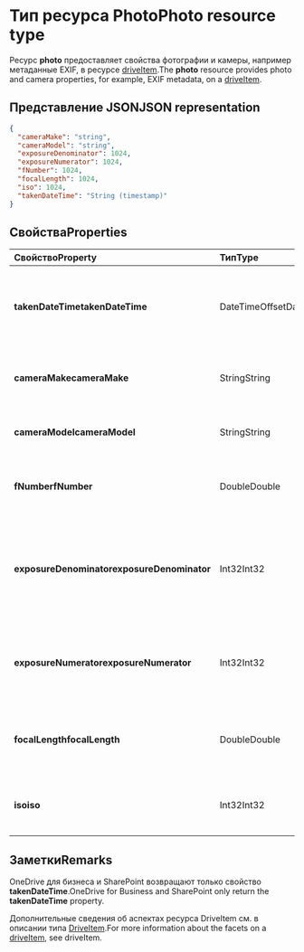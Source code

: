 # <a name="photo-resource-type"></a><span data-ttu-id="0d4e7-101">Тип ресурса Photo</span><span class="sxs-lookup"><span data-stu-id="0d4e7-101">Photo resource type</span></span>

<span data-ttu-id="0d4e7-102">Ресурс **photo** предоставляет свойства фотографии и камеры, например метаданные EXIF, в ресурсе [driveItem](driveitem.md).</span><span class="sxs-lookup"><span data-stu-id="0d4e7-102">The **photo** resource provides photo and camera properties, for example, EXIF metadata, on a [driveItem](driveitem.md).</span></span>

## <a name="json-representation"></a><span data-ttu-id="0d4e7-103">Представление JSON</span><span class="sxs-lookup"><span data-stu-id="0d4e7-103">JSON representation</span></span>

<!-- {
  "blockType": "resource",
  "optionalProperties": [  ],
  "@odata.type": "microsoft.graph.photo"
}-->
```json
{
  "cameraMake": "string",
  "cameraModel": "string",
  "exposureDenominator": 1024,
  "exposureNumerator": 1024,
  "fNumber": 1024,
  "focalLength": 1024,
  "iso": 1024,
  "takenDateTime": "String (timestamp)"
}
```

## <a name="properties"></a><span data-ttu-id="0d4e7-104">Свойства</span><span class="sxs-lookup"><span data-stu-id="0d4e7-104">Properties</span></span>
| <span data-ttu-id="0d4e7-105">Свойство</span><span class="sxs-lookup"><span data-stu-id="0d4e7-105">Property</span></span>                | <span data-ttu-id="0d4e7-106">Тип</span><span class="sxs-lookup"><span data-stu-id="0d4e7-106">Type</span></span>                      | <span data-ttu-id="0d4e7-107">Описание</span><span class="sxs-lookup"><span data-stu-id="0d4e7-107">Description</span></span>                                                     |
|:------------------------|:--------------------------|:----------------------------------------------------------------|
| <span data-ttu-id="0d4e7-108">**takenDateTime**</span><span class="sxs-lookup"><span data-stu-id="0d4e7-108">**takenDateTime**</span></span>       | <span data-ttu-id="0d4e7-109">DateTimeOffset</span><span class="sxs-lookup"><span data-stu-id="0d4e7-109">DateTimeOffset</span></span>            | <span data-ttu-id="0d4e7-p101">Представляет дату и время съемки. Только для чтения.</span><span class="sxs-lookup"><span data-stu-id="0d4e7-p101">Represents the date and time the photo was taken. Read-only.</span></span>               |
| <span data-ttu-id="0d4e7-112">**cameraMake**</span><span class="sxs-lookup"><span data-stu-id="0d4e7-112">**cameraMake**</span></span>          | <span data-ttu-id="0d4e7-113">String</span><span class="sxs-lookup"><span data-stu-id="0d4e7-113">String</span></span>                    | <span data-ttu-id="0d4e7-p102">Изготовитель камеры. Только для чтения.</span><span class="sxs-lookup"><span data-stu-id="0d4e7-p102">Camera manufacturer. Read-only.</span></span>                                            |
| <span data-ttu-id="0d4e7-116">**cameraModel**</span><span class="sxs-lookup"><span data-stu-id="0d4e7-116">**cameraModel**</span></span>         | <span data-ttu-id="0d4e7-117">String</span><span class="sxs-lookup"><span data-stu-id="0d4e7-117">String</span></span>                    | <span data-ttu-id="0d4e7-p103">Модель камеры. Только для чтения.</span><span class="sxs-lookup"><span data-stu-id="0d4e7-p103">Camera model. Read-only.</span></span>                                                   |
| <span data-ttu-id="0d4e7-120">**fNumber**</span><span class="sxs-lookup"><span data-stu-id="0d4e7-120">**fNumber**</span></span>             | <span data-ttu-id="0d4e7-121">Double</span><span class="sxs-lookup"><span data-stu-id="0d4e7-121">Double</span></span>                    | <span data-ttu-id="0d4e7-p104">Значение диафрагмы камеры. Только для чтения.</span><span class="sxs-lookup"><span data-stu-id="0d4e7-p104">The F-stop value from the camera. Read-only.</span></span>                               |
| <span data-ttu-id="0d4e7-124">**exposureDenominator**</span><span class="sxs-lookup"><span data-stu-id="0d4e7-124">**exposureDenominator**</span></span> | <span data-ttu-id="0d4e7-125">Int32</span><span class="sxs-lookup"><span data-stu-id="0d4e7-125">Int32</span></span>                     | <span data-ttu-id="0d4e7-p105">Знаменатель дробного значения выдержки камеры. Только для чтения.</span><span class="sxs-lookup"><span data-stu-id="0d4e7-p105">The denominator for the exposure time fraction from the camera. Read-only.</span></span> |
| <span data-ttu-id="0d4e7-128">**exposureNumerator**</span><span class="sxs-lookup"><span data-stu-id="0d4e7-128">**exposureNumerator**</span></span>   | <span data-ttu-id="0d4e7-129">Int32</span><span class="sxs-lookup"><span data-stu-id="0d4e7-129">Int32</span></span>                     | <span data-ttu-id="0d4e7-p106">Числитель дробного значения выдержки камеры. Только для чтения.</span><span class="sxs-lookup"><span data-stu-id="0d4e7-p106">The numerator for the exposure time fraction from the camera. Read-only.</span></span>   |
| <span data-ttu-id="0d4e7-132">**focalLength**</span><span class="sxs-lookup"><span data-stu-id="0d4e7-132">**focalLength**</span></span>         | <span data-ttu-id="0d4e7-133">Double</span><span class="sxs-lookup"><span data-stu-id="0d4e7-133">Double</span></span>                    | <span data-ttu-id="0d4e7-p107">Фокусное расстояние камеры. Только для чтения.</span><span class="sxs-lookup"><span data-stu-id="0d4e7-p107">The focal length from the camera. Read-only.</span></span>                               |
| <span data-ttu-id="0d4e7-136">**iso**</span><span class="sxs-lookup"><span data-stu-id="0d4e7-136">**iso**</span></span>                 | <span data-ttu-id="0d4e7-137">Int32</span><span class="sxs-lookup"><span data-stu-id="0d4e7-137">Int32</span></span>                     | <span data-ttu-id="0d4e7-p108">Значение ISO камеры. Только для чтения.</span><span class="sxs-lookup"><span data-stu-id="0d4e7-p108">The ISO value from the camera. Read-only.</span></span>                                  |

## <a name="remarks"></a><span data-ttu-id="0d4e7-140">Заметки</span><span class="sxs-lookup"><span data-stu-id="0d4e7-140">Remarks</span></span>
<span data-ttu-id="0d4e7-141">OneDrive для бизнеса и SharePoint возвращают только свойство **takenDateTime**.</span><span class="sxs-lookup"><span data-stu-id="0d4e7-141">OneDrive for Business and SharePoint only return the **takenDateTime** property.</span></span>

<span data-ttu-id="0d4e7-142">Дополнительные сведения об аспектах ресурса DriveItem см. в описании типа [DriveItem](driveitem.md).</span><span class="sxs-lookup"><span data-stu-id="0d4e7-142">For more information about the facets on a [driveItem](driveitem.md), see driveItem.</span></span>

<!-- uuid: 8fcb5dbc-d5aa-4681-8e31-b001d5168d79
2015-10-25 14:57:30 UTC -->
<!-- {
  "type": "#page.annotation",
  "description": "photo resource",
  "keywords": "",
  "section": "documentation",
  "tocPath": ""
}-->
